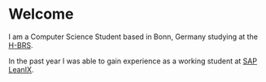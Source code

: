 # Welcome

I am a Computer Science Student based in Bonn, Germany studying at the [H-BRS](https://www.h-brs.de/de).

In the past year I was able to gain experience as a working student at [SAP LeanIX](https://www.leanix.net/de/).
